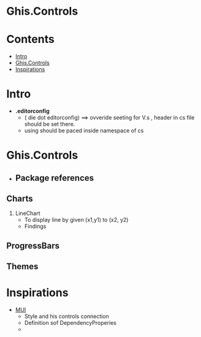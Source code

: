 

# **Ghis.Controls**
# Contents
- [Intro](#intro)
- [Ghis.Controls](#ghis.controls)
- [Inspirations](#inspirations)

# Intro
- **.editorconfig**
  - ( die dot editorconfig) ==> ovveride seeting for V.s , header in cs file should be set there.
  - using should be paced inside namespace of cs
# Ghis.Controls
- Package references
  - 
## Charts
1. LineChart
   - To display line by given (x1,y1) to (x2, y2)
   - Findings
## ProgressBars
## Themes

# Inspirations
- [MUI](https://github.com/firstfloorsoftware/mui)
  - Style and his controls connection
  - Definition sof DependencyProperies
  - 

